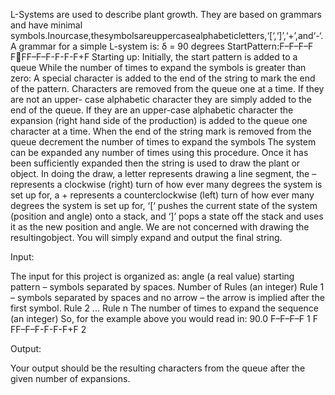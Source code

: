 L-Systems are used to describe plant growth. They are based on grammars and have minimal symbols.Inourcase,thesymbolsareuppercasealphabeticletters,‘[‘,‘]’,‘+’,and‘-‘. A grammar for a simple L-system is:
δ = 90 degrees StartPattern:F–F–F–F FFF–F–F-F-F-F+F
Starting up:
Initially, the start pattern is added to a queue
While the number of times to expand the symbols is greater than zero:
A special character is added to the end of the string to mark the end of the pattern.
Characters are removed from the queue one at a time. If they are not an upper- case alphabetic character they are simply added to the end of the queue. If they are an upper-case alphabetic character the expansion (right hand side of the production) is added to the queue one character at a time.
When the end of the string mark is removed from the queue decrement the number of times to expand the symbols
The system can be expanded any number of times using this procedure. Once it has been sufficiently expanded then the string is used to draw the plant or object. In doing the draw, a letter represents drawing a line segment, the – represents a clockwise (right) turn of how ever many degrees the system is set up for, a + represents a counterclockwise (left) turn of how ever many degrees the system is set up for, ‘[‘ pushes the current state of the system (position and angle) onto a stack, and ‘]’ pops a state off the stack and uses it as the new position and angle.
We are not concerned with drawing the resultingobject. You will simply expand and output the final string.

Input:

The input for this project is organized as:
angle (a real value)
starting pattern – symbols separated by spaces.
Number of Rules (an integer)
Rule 1 – symbols separated by spaces and no arrow – the arrow is implied after the first symbol. Rule 2
...
Rule n
The number of times to expand the sequence (an integer)
So, for the example above you would read in:
90.0 F–F–F–F 1
F FF–F–F-F-F-F+F
2

Output: 

Your output should be the resulting characters from the queue after the given number of expansions.
